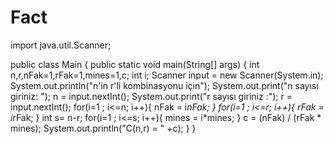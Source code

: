 # Fact
  import java.util.Scanner;

  public class Main {
    public static void main(String[] args) {
        int n,r,nFak=1,rFak=1,mines=1,c;
        int i;
        Scanner input = new Scanner(System.in);
        System.out.println("n'in r'li kombinasyonu için");
        System.out.print("n sayısı giriniz: ");
        n = input.nextInt();
        System.out.print("r sayısı giriniz :");
        r = input.nextInt();
        for(i=1 ; i<=n; i++){
            nFak = i*nFak;
        }
        for(i=1 ; i<=r; i++){
            rFak = i*rFak;
        }
        int s= n-r;
        for(i=1 ; i<=s; i++){
            mines = i*mines;
        }
        c = (nFak) / (rFak * mines);
        System.out.println("C(n,r) = " +c);
    }
}
